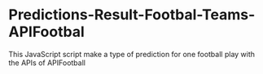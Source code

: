 # Predictions-Result-Footbal-Teams-APIFootbal
This JavaScript script make a type of prediction for one football play with the APIs of APIFootball
